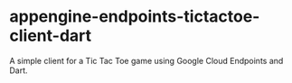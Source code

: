 appengine-endpoints-tictactoe-client-dart
=========================================

A simple client for a Tic Tac Toe game using Google Cloud Endpoints and Dart.

